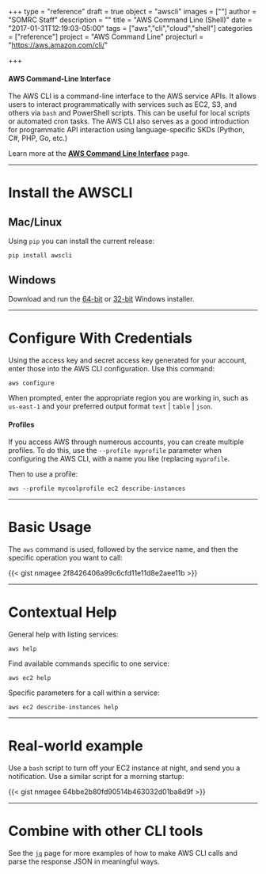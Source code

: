 +++
type = "reference"
draft = true
object = "awscli"
images = [""]
author = "SOMRC Staff"
description = ""
title = "AWS Command Line (Shell)"
date = "2017-01-31T12:19:03-05:00"
tags = ["aws","cli","cloud","shell"]
categories = ["reference"]
project = "AWS Command Line"
projecturl = "https://aws.amazon.com/cli/"

+++

<div class="bd-callout bd-callout-warning">
<h4>AWS Command-Line Interface</h4>
<p>The AWS CLI is a command-line interface to the AWS service APIs. It allows users to interact programmatically with services such as EC2, S3, and others via <code>bash</code> and PowerShell scripts. 
This can be useful for local scripts or automated cron tasks. The AWS CLI also serves as a good introduction for programmatic API interaction using language-specific SKDs (Python, C#, PHP, Go, etc.)</p>

<p>Learn more at the <a href="https://aws.amazon.com/cli/" target="_new"><b>AWS Command Line Interface</b></a> page.</p>
</div>


- - - 

# Install the AWSCLI


## Mac/Linux

Using `pip` you can install the current release:

```pip install awscli```


## Windows

Download and run the <a href="https://s3.amazonaws.com/aws-cli/AWSCLI64.msi">64-bit</a> or <a href="https://s3.amazonaws.com/aws-cli/AWSCLI32.msi">32-bit</a> Windows installer.

- - -

# Configure With Credentials

Using the access key and secret access key generated for your account, enter those into the AWS CLI configuration. Use this command:

```aws configure```

When prompted, enter the appropriate region you are working in, such as `us-east-1` and your preferred output format `text` | `table` | `json`.

<div class="bd-callout bd-callout-warning">
  <h4>Profiles</h4>
  <p>If you access AWS through numerous accounts, you can create multiple profiles. To do this, use the <code>--profile myprofile</code> parameter when configuring the AWS CLI, with a name you like (replacing <code>myprofile</code>.</p>
  <p>Then to use a profile:</p>
  <code>aws --profile mycoolprofile ec2 describe-instances</code>
</div>

- - -

# Basic Usage

The `aws` command is used, followed by the service name, and then the specific operation you want to call:

{{< gist nmagee 2f8426406a99c6cfd11e11d8e2aee11b >}}

- - -

# Contextual Help

General help with listing services:

```aws help```

Find available commands specific to one service:

```aws ec2 help```

Specific parameters for a call within a service:

```aws ec2 describe-instances help```

- - - 

# Real-world example

Use a `bash` script to turn off your EC2 instance at night, and send you a notification. Use a similar script for a morning startup:

{{< gist nmagee 64bbe2b80fd90514b463032d01ba8d9f >}}

- - -

# Combine with other CLI tools

See the [`jq`](https://rc.virginia.edu/userinfo/reference/jq/#real-world-examples) page for more examples of how to make AWS CLI calls and parse the response JSON in meaningful ways.
